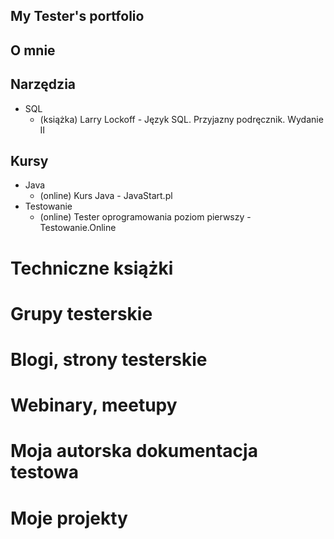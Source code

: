 ## My Tester's portfolio

## O mnie

## Narzędzia
* SQL
  * (książka) Larry Lockoff - Język SQL. Przyjazny podręcznik. Wydanie II

## Kursy
* Java
  * (online) Kurs Java - JavaStart.pl
* Testowanie
  * (online) Tester oprogramowania poziom pierwszy - Testowanie.Online 

# Techniczne książki

# Grupy testerskie

# Blogi, strony testerskie

# Webinary, meetupy

# Moja autorska dokumentacja testowa

# Moje projekty
